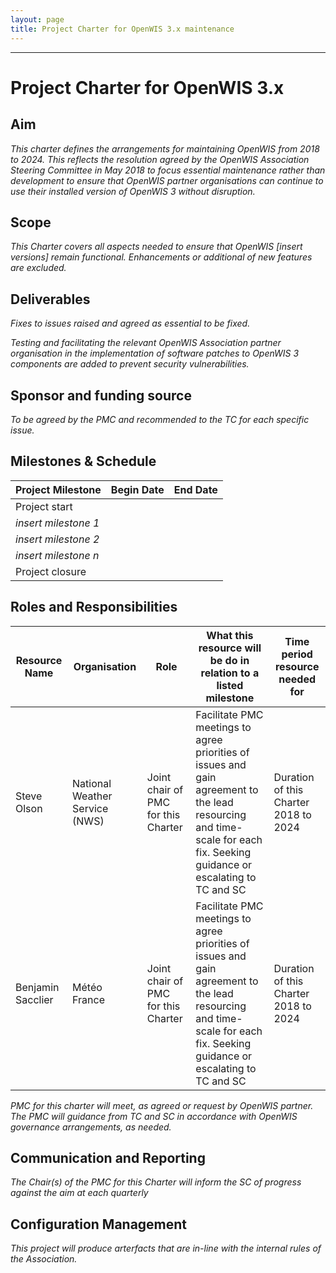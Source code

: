 ```yaml
---
layout: page
title: Project Charter for OpenWIS 3.x maintenance 
---
```



---


# Project Charter for OpenWIS 3.x
## Aim

_This charter defines the arrangements for maintaining OpenWIS from 2018 to 2024.  This reflects the resolution agreed by the OpenWIS Association Steering Committee in May 2018 to focus essential maintenance rather than development to ensure that OpenWIS partner organisations can continue to use their installed version of OpenWIS 3 without disruption._ 

## Scope

_This Charter covers all aspects needed to ensure that OpenWIS [insert versions] remain functional.  Enhancements or additional of new features are excluded._

## Deliverables

_Fixes to issues raised and agreed as essential to be fixed._

_Testing and facilitating the relevant OpenWIS Association partner organisation in the implementation of software patches to OpenWIS 3 components are added to prevent security vulnerabilities._

## Sponsor and funding source

_To be agreed by the PMC and recommended to the TC for each specific issue._

## Milestones & Schedule

|  Project Milestone  |  Begin Date  |  End Date  |
| ---------------------|---------------|-------------|
|  Project   start        |  
|  _insert milestone 1_|
|  _insert milestone 2_|
|  _insert milestone n_|
|  Project closure |

## Roles and Responsibilities

|  Resource Name  |  Organisation  |  Role  | What this resource will be do in relation to a listed milestone | Time period resource needed for |
| ---------------------|---------------|-------------|-------------|-------------|
|  Steve Olson |  National Weather Service (NWS)   |  Joint chair of PMC for this Charter   |  Facilitate PMC meetings to agree priorities of issues and gain agreement to the lead resourcing and time-scale for each fix. Seeking guidance or escalating to TC and SC  |  Duration of this Charter 2018 to 2024  |
|  Benjamin Sacclier |  Météo France   |  Joint chair of PMC for this Charter   |  Facilitate PMC meetings to agree priorities of issues and gain agreement to the lead resourcing and time-scale for each fix. Seeking guidance or escalating to TC and SC  |  Duration of this Charter 2018 to 2024  |

_PMC for this charter will meet, as agreed or request by OpenWIS partner.
The PMC will guidance from TC and SC in accordance with OpenWIS governance arrangements, as needed._

## Communication and Reporting

_The Chair(s) of the PMC for this Charter will inform the SC of progress against the aim at each quarterly_  

## Configuration Management

_This project will produce arterfacts that are in-line with the internal rules of the Association._
